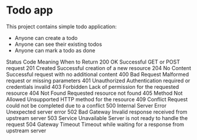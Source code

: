 # Todo app
This project contains simple todo application:

- Anyone can create a todo
- Anyone can see their existing todos
- Anyone can mark a todo as done

Status Code	Meaning	When to Return
200	OK	Successful GET or POST request
201	Created	Successful creation of a new resource
204	No Content	Successful request with no additional content
400	Bad Request	Malformed request or missing parameters
401	Unauthorized	Authentication required or credentials invalid
403	Forbidden	Lack of permission for the requested resource
404	Not Found	Requested resource not found
405	Method Not Allowed	Unsupported HTTP method for the resource
409	Conflict	Request could not be completed due to a conflict
500	Internal Server Error	Unexpected server error
502	Bad Gateway	Invalid response received from upstream server
503	Service Unavailable	Server is not ready to handle the request
504	Gateway Timeout	Timeout while waiting for a response from upstream server
